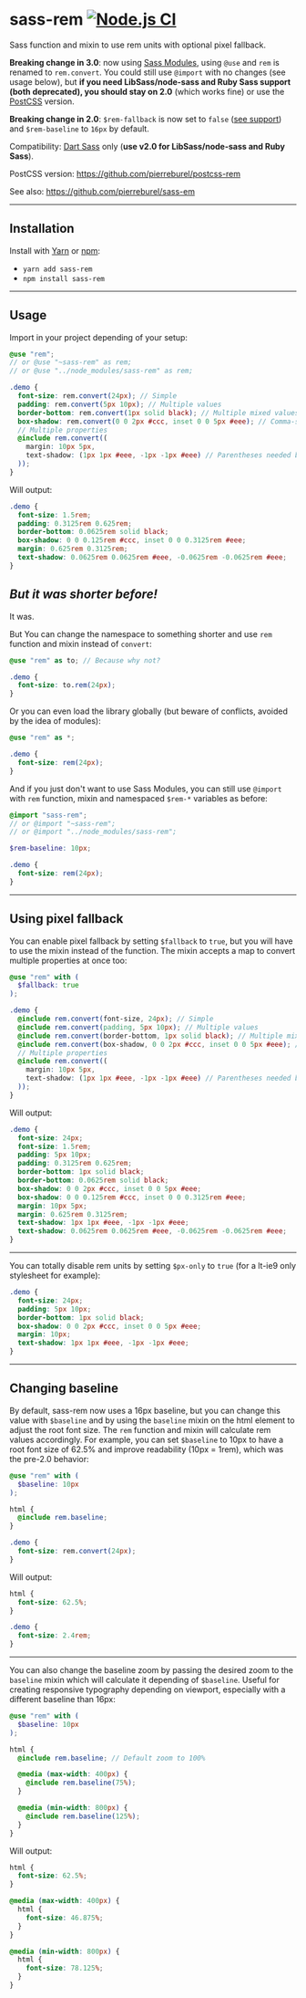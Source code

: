 # sass-rem [![Node.js CI](https://github.com/pierreburel/sass-rem/actions/workflows/node.js.yml/badge.svg)](https://github.com/pierreburel/sass-rem/actions/workflows/node.js.yml)

Sass function and mixin to use rem units with optional pixel fallback.

**Breaking change in 3.0**: now using [Sass Modules](https://sass-lang.com/blog/the-module-system-is-launched), using `@use` and `rem` is renamed to `rem.convert`. You could still use `@import` with no changes (see usage below), but **if you need LibSass/node-sass and Ruby Sass support (both deprecated), you should stay on 2.0** (which works fine) or use the [PostCSS](https://github.com/pierreburel/postcss-rem) version.

**Breaking change in 2.0**: `$rem-fallback` is now set to `false` ([see support](http://caniuse.com/#feat=rem)) and `$rem-baseline` to `16px` by default.

Compatibility: [Dart Sass](https://sass-lang.com/dart-sass) only (**use v2.0 for LibSass/node-sass and Ruby Sass**).

PostCSS version: https://github.com/pierreburel/postcss-rem

See also: https://github.com/pierreburel/sass-em

---

## Installation

Install with [Yarn](https://yarnpkg.com/) or [npm](https://www.npmjs.com/):

* `yarn add sass-rem`
* `npm install sass-rem`

---

## Usage

Import in your project depending of your setup:

```scss
@use "rem";
// or @use "~sass-rem" as rem;
// or @use "../node_modules/sass-rem" as rem;

.demo {
  font-size: rem.convert(24px); // Simple
  padding: rem.convert(5px 10px); // Multiple values
  border-bottom: rem.convert(1px solid black); // Multiple mixed values
  box-shadow: rem.convert(0 0 2px #ccc, inset 0 0 5px #eee); // Comma-separated values
  // Multiple properties
  @include rem.convert((
    margin: 10px 5px,
    text-shadow: (1px 1px #eee, -1px -1px #eee) // Parentheses needed because of comma
  ));
}
```

Will output:

```css
.demo {
  font-size: 1.5rem;
  padding: 0.3125rem 0.625rem;
  border-bottom: 0.0625rem solid black;
  box-shadow: 0 0 0.125rem #ccc, inset 0 0 0.3125rem #eee;
  margin: 0.625rem 0.3125rem;
  text-shadow: 0.0625rem 0.0625rem #eee, -0.0625rem -0.0625rem #eee;
}
```

## *But it was shorter before!*

It was.

But You can change the namespace to something shorter and use `rem` function and mixin instead of `convert`:

```scss
@use "rem" as to; // Because why not?

.demo {
  font-size: to.rem(24px);
}
```

Or you can even load the library globally (but beware of conflicts, avoided by the idea of modules):

```scss
@use "rem" as *;

.demo {
  font-size: rem(24px);
}
```

And if you just don't want to use Sass Modules, you can still use `@import` with `rem` function, mixin and namespaced `$rem-*` variables as before:

```scss
@import "sass-rem";
// or @import "~sass-rem";
// or @import "../node_modules/sass-rem";

$rem-baseline: 10px;

.demo {
  font-size: rem(24px);
}
```

---

## Using pixel fallback

You can enable pixel fallback by setting `$fallback` to `true`, but you will have to use the mixin instead of the function. The mixin accepts a map to convert multiple properties at once too:

```scss
@use "rem" with (
  $fallback: true
);

.demo {
  @include rem.convert(font-size, 24px); // Simple
  @include rem.convert(padding, 5px 10px); // Multiple values
  @include rem.convert(border-bottom, 1px solid black); // Multiple mixed values
  @include rem.convert(box-shadow, 0 0 2px #ccc, inset 0 0 5px #eee); // Comma-separated values
  // Multiple properties
  @include rem.convert((
    margin: 10px 5px,
    text-shadow: (1px 1px #eee, -1px -1px #eee) // Parentheses needed because of comma
  ));
}
```

Will output:

```css
.demo {
  font-size: 24px;
  font-size: 1.5rem;
  padding: 5px 10px;
  padding: 0.3125rem 0.625rem;
  border-bottom: 1px solid black;
  border-bottom: 0.0625rem solid black;
  box-shadow: 0 0 2px #ccc, inset 0 0 5px #eee;
  box-shadow: 0 0 0.125rem #ccc, inset 0 0 0.3125rem #eee;
  margin: 10px 5px;
  margin: 0.625rem 0.3125rem;
  text-shadow: 1px 1px #eee, -1px -1px #eee;
  text-shadow: 0.0625rem 0.0625rem #eee, -0.0625rem -0.0625rem #eee;
}
```

---

You can totally disable rem units by setting `$px-only` to `true` (for a lt-ie9 only stylesheet for example):

```css
.demo {
  font-size: 24px;
  padding: 5px 10px;
  border-bottom: 1px solid black;
  box-shadow: 0 0 2px #ccc, inset 0 0 5px #eee;
  margin: 10px;
  text-shadow: 1px 1px #eee, -1px -1px #eee;
}
```

---

## Changing baseline

By default, sass-rem now uses a 16px baseline, but you can change this value with `$baseline` and by using the `baseline` mixin on the html element to adjust the root font size. The `rem` function and mixin will calculate rem values accordingly.
For example, you can set `$baseline` to 10px to have a root font size of 62.5% and improve readability (10px = 1rem), which was the pre-2.0 behavior:

```scss
@use "rem" with (
  $baseline: 10px
);

html {
  @include rem.baseline;
}

.demo {
  font-size: rem.convert(24px);
}
```

Will output:

```css
html {
  font-size: 62.5%;
}

.demo {
  font-size: 2.4rem;
}
```

---

You can also change the baseline zoom by passing the desired zoom to the `baseline` mixin which will calculate it depending of `$baseline`. Useful for creating responsive typography depending on viewport, especially with a different baseline than 16px:

```scss
@use "rem" with (
  $baseline: 10px
);

html {
  @include rem.baseline; // Default zoom to 100%

  @media (max-width: 400px) {
    @include rem.baseline(75%);
  }

  @media (min-width: 800px) {
    @include rem.baseline(125%);
  }
}
```

Will output:

```css
html {
  font-size: 62.5%;
}

@media (max-width: 400px) {
  html {
    font-size: 46.875%;
  }
}

@media (min-width: 800px) {
  html {
    font-size: 78.125%;
  }
}
```
